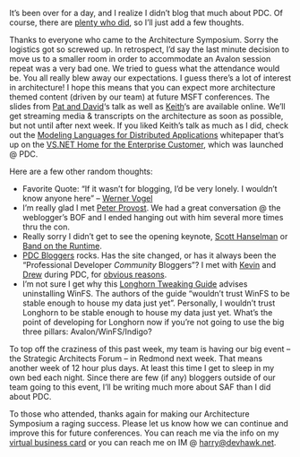 It’s been over for a day, and I realize I didn’t blog that much about
PDC. Of course, there are [plenty who did](http://pdcbloggers.net), so
I’ll just add a few thoughts.

Thanks to everyone who came to the Architecture Symposium. Sorry the
logistics got so screwed up. In retrospect, I’d say the last minute
decision to move us to a smaller room in order to accommodate an Avalon
session repeat was a very bad one. We tried to guess what the attendance
would be. You all really blew away our expectations. I guess there’s a
lot of interest in architecture! I hope this means that you can expect
more architecture themed content (driven by our team) at future MSFT
conferences. The slides from [Pat and
David](http://www.gotdotnet.com/team/PDC/4284/ARCSYM1.ppt)‘s talk as
well as [Keith](http://www.gotdotnet.com/team/PDC/4286/ARCSYM3.ppt)‘s
are available online. We’ll get streaming media & transcripts on the
architecture as soon as possible, but not until after next week. If you
liked Keith’s talk as much as I did, check out the [Modeling Languages
for Distributed
Applications](http://msdn.microsoft.com/vstudio/productinfo/enterprise/default.aspx?pull=/library/en-us/dnvsent/html/vsent_modelinglangs.asp)
whitepaper that’s up on the [VS.NET Home for the Enterprise
Customer](http://msdn.microsoft.com/vstudio/productinfo/enterprise/default.aspx?pull=/library/en-us/dnvsent/html/vsent_modelinglangs.asp),
which was launched @ PDC.

Here are a few other random thoughts:

-   Favorite Quote: “If it wasn’t for blogging, I’d be very lonely. I
    wouldn’t know anyone here” – [Werner
    Vogel](http://weblogs.cs.cornell.edu/AllThingsDistributed/)
-   I’m really glad I met [Peter
    Provost](http://www.peterprovost.org/weblog/). We had a great
    conversation @ the weblogger’s BOF and I ended hanging out with him
    several more times thru the con.
-   Really sorry I didn’t get to see the opening keynote, [Scott
    Hanselman](http://www.hanselman.com/blog/) or [Band on the
    Runtime](http://www.gotdotnet.com/team/dbox/default.aspx?key=2003-10-26T05:37:17Z).
-   [PDC Bloggers](http://pdcbloggers.net) rocks. Has the site changed,
    or has it always been the “Professional Developer *Community*
    Bloggers”? I met with
    [Kevin](http://www.microsoftregionaldirectors.com/Extranet/DirectorDetails.aspx?did=1141)
    and [Drew](http://drewby.net/) during PDC, for [obvious
    reasons](http://devhawk.net/2003/09/19/today-is-the-last-day-of-my-life-so-far/).
-   I’m not sure I get why this [Longhorn Tweaking
    Guide](http://www.nextl3vel.net/Chris123NT/PDC_4051/LHGuide.html)
    advises uninstalling WinFS. The authors of the guide “wouldn’t trust
    WinFS to be stable enough to house my data just yet”. Personally, I
    wouldn’t trust Longhorn to be stable enough to house my data just
    yet. What’s the point of developing for Longhorn now if you’re not
    going to use the big three pillars: Avalon/WinFS/Indigo?

To top off the craziness of this past week, my team is having our big
event – the Strategic Architects Forum – in Redmond next week. That
means another week of 12 hour plus days. At least this time I get to
sleep in my own bed each night. Since there are few (if any) bloggers
outside of our team going to this event, I’ll be writing much more about
SAF than I did about PDC.

To those who attended, thanks again for making our Architecture
Symposium a raging success. Please let us know how we can continue and
improve this for future conferences. You can reach me via the info on my
[virtual business
card](http://devhawk.net/2003/10/13/reading-writing-and-business-cards/) or you
can reach me on IM @ <harry@devhawk.net>.
